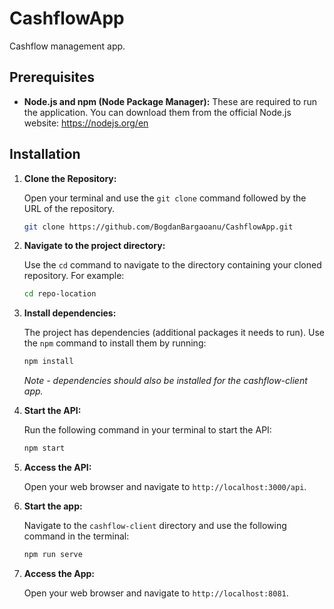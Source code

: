 # CashflowApp
Cashflow management app.

## Prerequisites

* **Node.js and npm (Node Package Manager):** These are required to run the application. You can download them from the official Node.js website: https://nodejs.org/en

## Installation

1. **Clone the Repository:**

   Open your terminal and use the `git clone` command followed by the URL of the repository.

   ```bash
   git clone https://github.com/BogdanBargaoanu/CashflowApp.git
   
2. **Navigate to the project directory:**

   Use the `cd` command to navigate to the directory containing your cloned repository. For example:

   ```bash
   cd repo-location

3. **Install dependencies:**

   The project has dependencies (additional packages it needs to run). Use the `npm` command to install them by running:

    ```bash
    npm install
    ```
    <i> Note - dependencies should also be installed for the cashflow-client app. </i>

4. **Start the API:**

   Run the following command in your terminal to start the API:

   ```bash
   npm start

5. **Access the API:**

   Open your web browser and navigate to `http://localhost:3000/api`.

6. **Start the app:**

   Navigate to the `cashflow-client` directory and use the following command in the terminal:

   ```bash
   npm run serve

7. **Access the App:**

   Open your web browser and navigate to `http://localhost:8081`.
    
   
